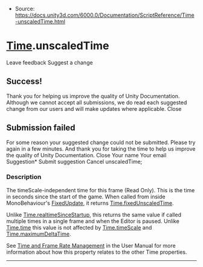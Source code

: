 * Source: https://docs.unity3d.com/6000.0/Documentation/ScriptReference/Time-unscaledTime.html

#  [Time](https://docs.unity3d.com/6000.0/Documentation/ScriptReference/Time.html).unscaledTime
Leave feedback
Suggest a change
## Success!
Thank you for helping us improve the quality of Unity Documentation. Although we cannot accept all submissions, we do read each suggested change from our users and will make updates where applicable.
Close
## Submission failed
For some reason your suggested change could not be submitted. Please <a>try again</a> in a few minutes. And thank you for taking the time to help us improve the quality of Unity Documentation.
Close
Your name Your email Suggestion* Submit suggestion
Cancel
unscaledTime; 
### Description
The timeScale-independent time for this frame (Read Only). This is the time in seconds since the start of the game.
When called from inside MonoBehaviour's [FixedUpdate](https://docs.unity3d.com/6000.0/Documentation/ScriptReference/MonoBehaviour.FixedUpdate.html), it returns [Time.fixedUnscaledTime](https://docs.unity3d.com/6000.0/Documentation/ScriptReference/Time-fixedUnscaledTime.html).  
  
Unlike [Time.realtimeSinceStartup](https://docs.unity3d.com/6000.0/Documentation/ScriptReference/Time-realtimeSinceStartup.html), this returns the same value if called multiple times in a single frame and when the Editor is paused. Unlike [Time.time](https://docs.unity3d.com/6000.0/Documentation/ScriptReference/Time-time.html) this value is not affected by [Time.timeScale](https://docs.unity3d.com/6000.0/Documentation/ScriptReference/Time-timeScale.html) and [Time.maximumDeltaTime](https://docs.unity3d.com/6000.0/Documentation/ScriptReference/Time-maximumDeltaTime.html).  
  
See [Time and Frame Rate Management](https://docs.unity3d.com/6000.0/Documentation/Manual/managing-time-and-frame-rate.html) in the User Manual for more information about how this property relates to the other Time properties.
* * *
